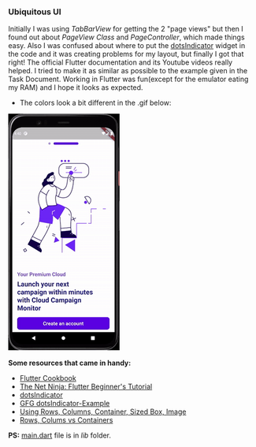 ### Ubiquitous UI
Initially I was using *TabBarView* for getting the 2 "page views" but then I found out about *PageView Class* and *PageController*, which made things easy. Also I was confused about where to put the [dotsIndicator](https://pub.dev/packages/dots_indicator) widget in the code and it was creating problems for my layout, but finally I got that right! The official Flutter documentation and its Youtube videos really helped. I tried to make it as similar as possible to the example given in the Task Document.
Working in Flutter was fun(except for the emulator eating my RAM) and I hope it looks as expected.

* The colors look a bit different in the .gif below: 

![UI-Screen Recording](https://github.com/s0mnaths/amfoss-tasks/blob/main/task-07/UI-screenrecord.gif)

**Some resources that came in handy:**
* [Flutter Cookbook](https://flutter.dev/docs/cookbook)
* [The Net Ninja: Flutter Beginner's Tutorial](https://www.youtube.com/playlist?list=PL4cUxeGkcC9jLYyp2Aoh6hcWuxFDX6PBJ)
* [dotsIndicator](https://pub.dev/packages/dots_indicator)
* [GFG dotsIndicator-Example](https://www.geeksforgeeks.org/flutter-dots-indicator/)
* [Using Rows, Columns, Container, Sized Box, Image](https://www.youtube.com/watch?v=b2Hjh8kHYCw&t=136s)
* [Rows, Colums vs Containers](https://www.geeksforgeeks.org/difference-between-rows-and-columns-vs-container-in-flutter/)


**PS:** [main.dart](https://github.com/s0mnaths/amfoss-tasks/blob/main/task-07/lib/main.dart) file is in *lib* folder.
